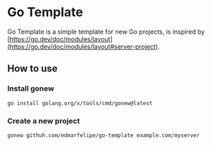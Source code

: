 # Go Template

Go Template is a simple template for new Go projects, is inspired by [https://go.dev/doc/modules/layout](https://go.dev/doc/modules/layout#server-project).


## How to use

### Install gonew

```shell
go install golang.org/x/tools/cmd/gonew@latest
```

### Create a new project

```shell
gonew githuh.com/edmarfelipe/go-template example.com/myserver
```